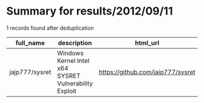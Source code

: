 
# Summary for results/2012/09/11
    
1 records found after deduplication

| full_name | description | html_url | matched_list | matched_count | pushed_at | size | stargazers_count | language | forks_count |
|----------------|-------------------------------------------------------|-----------------------------------|----------------|-----------------|---------------------------|--------|--------------------|------------|---------------|
| jajp777/sysret | Windows Kernel Intel x64 SYSRET Vulnerability Exploit | https://github.com/jajp777/sysret | ['exploit'] | 1 | 2012-09-11 10:22:48+00:00 | 403 | 1 | nan | 47 |
